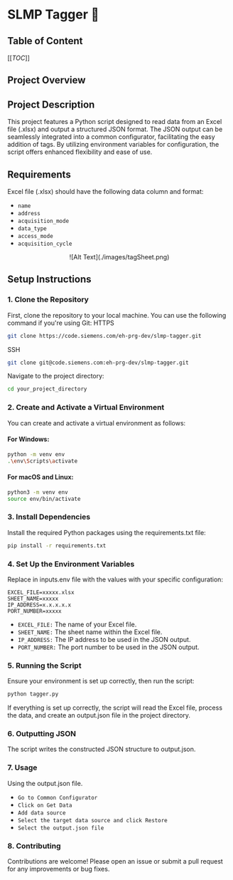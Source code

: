 # SLMP Tagger :tada:

## Table of Content

[[_TOC_]]

## Project Overview

## Project Description

This project features a Python script designed to read data from an Excel file (.xlsx) and output a structured JSON format.
The JSON output can be seamlessly integrated into a common configurator, facilitating the easy addition of tags.
By utilizing environment variables for configuration, the script offers enhanced flexibility and ease of use.

## Requirements

Excel file (.xlsx) should have the following data column and format:

- `name`
- `address`
- `acquisition_mode`
- `data_type`
- `access_mode`
- `acquisition_cycle`

<div style="text-align:center">
  ![Alt Text](./images/tagSheet.png)
</div>

## Setup Instructions

### 1. Clone the Repository

First, clone the repository to your local machine. You can use the following command if you're using Git:
HTTPS

```sh
git clone https://code.siemens.com/eh-prg-dev/slmp-tagger.git
```

SSH

```sh
git clone git@code.siemens.com:eh-prg-dev/slmp-tagger.git

```

Navigate to the project directory:

```sh
cd your_project_directory
```

### 2. Create and Activate a Virtual Environment

You can create and activate a virtual environment as follows:

#### For Windows:

```sh
python -m venv env
.\env\Scripts\activate
```

#### For macOS and Linux:

```sh
python3 -m venv env
source env/bin/activate
```

### 3. Install Dependencies

Install the required Python packages using the requirements.txt file:

```sh
pip install -r requirements.txt
```

### 4. Set Up the Environment Variables

Replace in inputs.env file with the values with your specific configuration:

```
EXCEL_FILE=xxxxx.xlsx
SHEET_NAME=xxxxx
IP_ADDRESS=x.x.x.x.x
PORT_NUMBER=xxxxx
```

- `EXCEL_FILE:` The name of your Excel file.
- `SHEET_NAME:` The sheet name within the Excel file.
- `IP_ADDRESS:` The IP address to be used in the JSON output.
- `PORT_NUMBER:` The port number to be used in the JSON output.

### 5. Running the Script

Ensure your environment is set up correctly, then run the script:

```sh
python tagger.py
```

If everything is set up correctly, the script will read the Excel file, process the data, and create an output.json file in the project directory.

### 6. Outputting JSON

The script writes the constructed JSON structure to output.json.

### 7. Usage

Using the output.json file.

- `Go to Common Configurator`
- `Click on Get Data`
- `Add data source`
- `Select the target data source and click Restore`
- `Select the output.json file`

### 8. Contributing

Contributions are welcome! Please open an issue or submit a pull request for any improvements or bug fixes.
